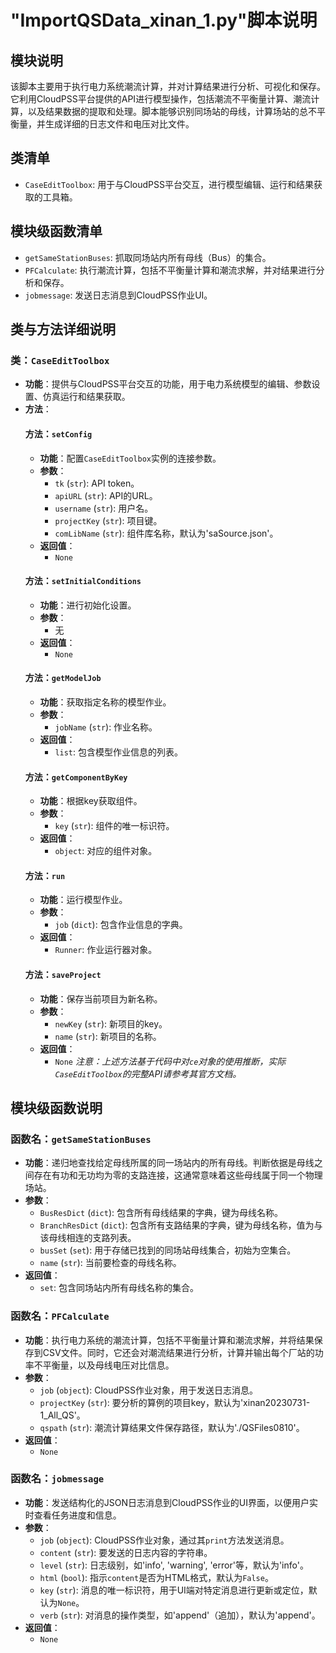 # "ImportQSData_xinan_1.py"脚本说明

## 模块说明
该脚本主要用于执行电力系统潮流计算，并对计算结果进行分析、可视化和保存。它利用CloudPSS平台提供的API进行模型操作，包括潮流不平衡量计算、潮流计算，以及结果数据的提取和处理。脚本能够识别同场站的母线，计算场站的总不平衡量，并生成详细的日志文件和电压对比文件。

## 类清单
- `CaseEditToolbox`: 用于与CloudPSS平台交互，进行模型编辑、运行和结果获取的工具箱。

## 模块级函数清单
- `getSameStationBuses`: 抓取同场站内所有母线（Bus）的集合。
- `PFCalculate`: 执行潮流计算，包括不平衡量计算和潮流求解，并对结果进行分析和保存。
- `jobmessage`: 发送日志消息到CloudPSS作业UI。

## 类与方法详细说明
### 类：`CaseEditToolbox`
- **功能**：提供与CloudPSS平台交互的功能，用于电力系统模型的编辑、参数设置、仿真运行和结果获取。
- **方法**：
  #### 方法：`setConfig`
  - **功能**：配置`CaseEditToolbox`实例的连接参数。
  - **参数**：
    - `tk` (`str`): API token。
    - `apiURL` (`str`): API的URL。
    - `username` (`str`): 用户名。
    - `projectKey` (`str`): 项目键。
    - `comLibName` (`str`): 组件库名称，默认为'saSource.json'。
  - **返回值**：
    - `None`
  #### 方法：`setInitialConditions`
  - **功能**：进行初始化设置。
  - **参数**：
    - 无
  - **返回值**：
    - `None`
  #### 方法：`getModelJob`
  - **功能**：获取指定名称的模型作业。
  - **参数**：
    - `jobName` (`str`): 作业名称。
  - **返回值**：
    - `list`: 包含模型作业信息的列表。
  #### 方法：`getComponentByKey`
  - **功能**：根据key获取组件。
  - **参数**：
    - `key` (`str`): 组件的唯一标识符。
  - **返回值**：
    - `object`: 对应的组件对象。
  #### 方法：`run`
  - **功能**：运行模型作业。
  - **参数**：
    - `job` (`dict`): 包含作业信息的字典。
  - **返回值**：
    - `Runner`: 作业运行器对象。
  #### 方法：`saveProject`
  - **功能**：保存当前项目为新名称。
  - **参数**：
    - `newKey` (`str`): 新项目的key。
    - `name` (`str`): 新项目的名称。
  - **返回值**：
    - `None`
  *注意：上述方法基于代码中对`ce`对象的使用推断，实际`CaseEditToolbox`的完整API请参考其官方文档。*

## 模块级函数说明
### 函数名：`getSameStationBuses`
- **功能**：递归地查找给定母线所属的同一场站内的所有母线。判断依据是母线之间存在有功和无功均为零的支路连接，这通常意味着这些母线属于同一个物理场站。
- **参数**：
  - `BusResDict` (`dict`): 包含所有母线结果的字典，键为母线名称。
  - `BranchResDict` (`dict`): 包含所有支路结果的字典，键为母线名称，值为与该母线相连的支路列表。
  - `busSet` (`set`): 用于存储已找到的同场站母线集合，初始为空集合。
  - `name` (`str`): 当前要检查的母线名称。
- **返回值**：
  - `set`: 包含同场站内所有母线名称的集合。

### 函数名：`PFCalculate`
- **功能**：执行电力系统的潮流计算，包括不平衡量计算和潮流求解，并将结果保存到CSV文件。同时，它还会对潮流结果进行分析，计算并输出每个厂站的功率不平衡量，以及母线电压对比信息。
- **参数**：
  - `job` (`object`): CloudPSS作业对象，用于发送日志消息。
  - `projectKey` (`str`): 要分析的算例的项目key，默认为'xinan20230731-1_All_QS'。
  - `qspath` (`str`): 潮流计算结果文件保存路径，默认为'./QSFiles0810'。
- **返回值**：
  - `None`

### 函数名：`jobmessage`
- **功能**：发送结构化的JSON日志消息到CloudPSS作业的UI界面，以便用户实时查看任务进度和信息。
- **参数**：
  - `job` (`object`): CloudPSS作业对象，通过其`print`方法发送消息。
  - `content` (`str`): 要发送的日志内容的字符串。
  - `level` (`str`): 日志级别，如'info', 'warning', 'error'等，默认为'info'。
  - `html` (`bool`): 指示`content`是否为HTML格式，默认为`False`。
  - `key` (`str`): 消息的唯一标识符，用于UI端对特定消息进行更新或定位，默认为`None`。
  - `verb` (`str`): 对消息的操作类型，如'append'（追加），默认为'append'。
- **返回值**：
  - `None`
